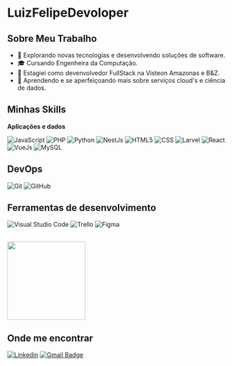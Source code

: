# LuizFelipeDevoloper
## Sobre Meu Trabalho

- 🤔 Explorando novas tecnologias e desenvolvendo soluções de software.
- 🎓 Cursando Engenheira da Computação.
- 💼 Estagiei como devenvolvedor FullStack na Visteon Amazonas e B&Z.
- 💪 Aprendendo e se aperfeiçoando mais sobre serviços cloud's e ciência de dados.

## Minhas Skills
**Aplicações e dados**

![JavaScript](https://img.shields.io/badge/-JavaScript-333333?style=flat&logo=javascript)
![PHP](https://img.shields.io/badge/-PHP-333333?style=flat&logo=PHP)
![Python](https://img.shields.io/badge/-Python-333333?style=flat&logo=python)
![NestJs](https://img.shields.io/badge/-NestJs-333333?style=flat&logo=nestjs)
![HTML5](https://img.shields.io/badge/-HTML5-333333?style=flat&logo=HTML5)
![CSS](https://img.shields.io/badge/-CSS-333333?style=flat&logo=CSS3&logoColor=1572B6)
![Larvel](https://img.shields.io/badge/-Laravel-333333?style=flat&logo=laravel)
![React](https://img.shields.io/badge/-React-333333?style=flat&logo=react)
![VueJs](https://img.shields.io/badge/-VueJs-333333?style=flat&logo=vuejs)
![MySQL](https://img.shields.io/badge/-MySQL-333333?style=flat&logo=mysql)

## DevOps

![Git](https://img.shields.io/badge/-Git-333333?style=flat&logo=git)
![GitHub](https://img.shields.io/badge/-GitHub-333333?style=flat&logo=github)

## Ferramentas de desenvolvimento

![Visual Studio Code](https://img.shields.io/badge/-Visual%20Studio%20Code-333333?style=flat&logo=visual-studio-code&logoColor=007ACC)
![Trello](https://img.shields.io/badge/-Trello-333333?style=flat&logo=trello&logoColor=007ACC)
![Figma](https://img.shields.io/badge/-Figma-333333?style=flat&logo=figma&logoColor=007ACC)

<br/>

<a href="https://github.com/LuizfelipeDias" title="Perfil do Luiz">
  <img height="180em" src="https://github-readme-stats.vercel.app/api?username=LuizfelipeDias&theme=dracula&show_icons=true" />
</a>

## Onde me encontrar

[![Linkedin](https://img.shields.io/badge/-Luiz%20Felipe%20Dias%20de%20Ara%C3%BAjo-blue?style=flat-square&logo=Linkedin&logoColor=white&link=https://www.linkedin.com/in/luiz-felipe-dias-de-araujo/)](https://www.linkedin.com/in/luiz-felipe-dias-de-araujo/)
[![Gmail Badge](https://img.shields.io/badge/-lfdias2203@gmail.com-006bed?style=flat-square&logo=Gmail&logoColor=white&link=mailto:lfdias2203@gmail.com.com)](mailto:lfdias2203@gmail.com)

